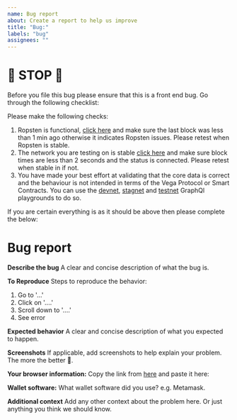```yaml
---
name: Bug report
about: Create a report to help us improve
title: "Bug:"
labels: "bug"
assignees: ""
---
```


# 🛑 STOP 🛑

Before you file this bug please ensure that this is a front end bug. Go through the following checklist:

Please make the following checks:

1. Ropsten is functional, [click here](https://ropsten.etherscan.io/) and make sure the last block was less than 1 min ago otherwise it indicates Ropsten issues. Please retest when Ropsten is stable.
2. The network you are testing on is stable [click here](https://stats.vega.trading/) and make sure block times are less than 2 seconds and the status is connected. Please retest when stable in if not.
3. You have made your best effort at validating that the core data is correct and the behaviour is not intended in terms of the Vega Protocol or Smart Contracts. You can use the [devnet](https://n04.d.vega.xyz/playground), [stagnet](https://n03.s.vega.xyz/playground) and [testnet](https://n06.testnet.vega.xyz/playground) GraphQl playgrounds to do so.

If you are certain everything is as it should be above then please complete the below:

# Bug report

**Describe the bug**
A clear and concise description of what the bug is.

**To Reproduce**
Steps to reproduce the behavior:

1. Go to '...'
2. Click on '....'
3. Scroll down to '....'
4. See error

**Expected behavior**
A clear and concise description of what you expected to happen.

**Screenshots**
If applicable, add screenshots to help explain your problem. The more the better 🙏.

**Your browser information:**
Copy the link from [here](https://www.whatsmybrowser.org/) and paste it here:

**Wallet software:**
What wallet software did you use? e.g. Metamask.

**Additional context**
Add any other context about the problem here. Or just anything you think we should know.

